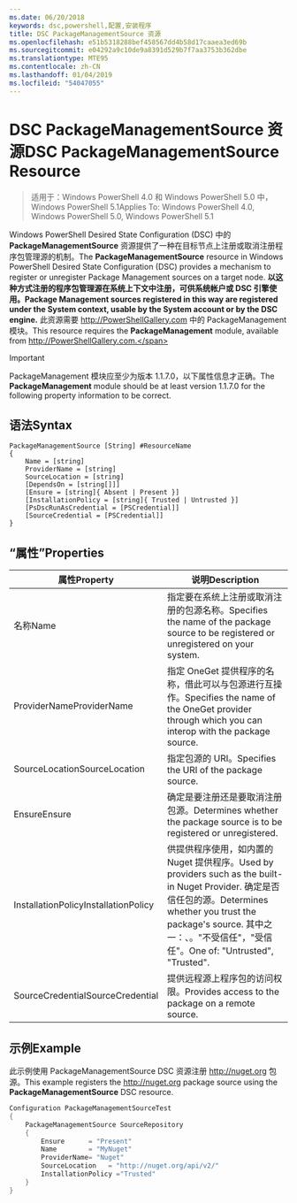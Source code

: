 ```yaml
---
ms.date: 06/20/2018
keywords: dsc,powershell,配置,安装程序
title: DSC PackageManagementSource 资源
ms.openlocfilehash: e51b5318288bef458567dd4b58d17caaea3ed69b
ms.sourcegitcommit: e04292a9c10de9a8391d529b7f7aa3753b362dbe
ms.translationtype: MTE95
ms.contentlocale: zh-CN
ms.lasthandoff: 01/04/2019
ms.locfileid: "54047055"
---
```

# <a name="dsc-packagemanagementsource-resource"></a><span data-ttu-id="927ef-103">DSC PackageManagementSource 资源</span><span class="sxs-lookup"><span data-stu-id="927ef-103">DSC PackageManagementSource Resource</span></span>

> <span data-ttu-id="927ef-104">适用于：Windows PowerShell 4.0 和 Windows PowerShell 5.0 中，Windows PowerShell 5.1</span><span class="sxs-lookup"><span data-stu-id="927ef-104">Applies To: Windows PowerShell 4.0, Windows PowerShell 5.0, Windows PowerShell 5.1</span></span>

<span data-ttu-id="927ef-105">Windows PowerShell Desired State Configuration (DSC) 中的 **PackageManagementSource** 资源提供了一种在目标节点上注册或取消注册程序包管理源的机制。</span><span class="sxs-lookup"><span data-stu-id="927ef-105">The **PackageManagementSource** resource in Windows PowerShell Desired State Configuration (DSC) provides a mechanism to register or unregister Package Management sources on a target node.</span></span> <span data-ttu-id="927ef-106">**以这种方式注册的程序包管理源在系统上下文中注册，可供系统帐户或 DSC 引擎使用。**</span><span class="sxs-lookup"><span data-stu-id="927ef-106">**Package Management sources registered in this way are registered under the System context, usable by the System account or by the DSC engine.**</span></span> <span data-ttu-id="927ef-107">此资源需要 http://PowerShellGallery.com 中的 PackageManagement 模块。</span><span class="sxs-lookup"><span data-stu-id="927ef-107">This resource requires the **PackageManagement** module, available from http://PowerShellGallery.com.</span></span>

> [!IMPORTANT]
> <span data-ttu-id="927ef-108">PackageManagement 模块应至少为版本 1.1.7.0，以下属性信息才正确。</span><span class="sxs-lookup"><span data-stu-id="927ef-108">The **PackageManagement** module should be at least version 1.1.7.0 for the following property information to be correct.</span></span>

## <a name="syntax"></a><span data-ttu-id="927ef-109">语法</span><span class="sxs-lookup"><span data-stu-id="927ef-109">Syntax</span></span>

```
PackageManagementSource [String] #ResourceName
{
    Name = [string]
    ProviderName = [string]
    SourceLocation = [string]
    [DependsOn = [string[]]]
    [Ensure = [string]{ Absent | Present }]
    [InstallationPolicy = [string]{ Trusted | Untrusted }]
    [PsDscRunAsCredential = [PSCredential]]
    [SourceCredential = [PSCredential]]
}
```

## <a name="properties"></a><span data-ttu-id="927ef-110">“属性”</span><span class="sxs-lookup"><span data-stu-id="927ef-110">Properties</span></span>

|  <span data-ttu-id="927ef-111">属性</span><span class="sxs-lookup"><span data-stu-id="927ef-111">Property</span></span>  |  <span data-ttu-id="927ef-112">说明</span><span class="sxs-lookup"><span data-stu-id="927ef-112">Description</span></span>   |
|---|---|
| <span data-ttu-id="927ef-113">名称</span><span class="sxs-lookup"><span data-stu-id="927ef-113">Name</span></span>| <span data-ttu-id="927ef-114">指定要在系统上注册或取消注册的包源名称。</span><span class="sxs-lookup"><span data-stu-id="927ef-114">Specifies the name of the package source to be registered or unregistered on your system.</span></span>|
| <span data-ttu-id="927ef-115">ProviderName</span><span class="sxs-lookup"><span data-stu-id="927ef-115">ProviderName</span></span>| <span data-ttu-id="927ef-116">指定 OneGet 提供程序的名称，借此可以与包源进行互操作。</span><span class="sxs-lookup"><span data-stu-id="927ef-116">Specifies the name of the OneGet provider through which you can interop with the package source.</span></span>|
| <span data-ttu-id="927ef-117">SourceLocation</span><span class="sxs-lookup"><span data-stu-id="927ef-117">SourceLocation</span></span>| <span data-ttu-id="927ef-118">指定包源的 URI。</span><span class="sxs-lookup"><span data-stu-id="927ef-118">Specifies the URI of the package source.</span></span>|
| <span data-ttu-id="927ef-119">Ensure</span><span class="sxs-lookup"><span data-stu-id="927ef-119">Ensure</span></span>| <span data-ttu-id="927ef-120">确定是要注册还是要取消注册包源。</span><span class="sxs-lookup"><span data-stu-id="927ef-120">Determines whether the package source is to be registered or unregistered.</span></span>|
| <span data-ttu-id="927ef-121">InstallationPolicy</span><span class="sxs-lookup"><span data-stu-id="927ef-121">InstallationPolicy</span></span>| <span data-ttu-id="927ef-122">供提供程序使用，如内置的 Nuget 提供程序。</span><span class="sxs-lookup"><span data-stu-id="927ef-122">Used by providers such as the built-in Nuget Provider.</span></span> <span data-ttu-id="927ef-123">确定是否信任包的源。</span><span class="sxs-lookup"><span data-stu-id="927ef-123">Determines whether you trust the package's source.</span></span> <span data-ttu-id="927ef-124">其中之一：、。"不受信任"，"受信任"。</span><span class="sxs-lookup"><span data-stu-id="927ef-124">One of: "Untrusted", "Trusted".</span></span>|
| <span data-ttu-id="927ef-125">SourceCredential</span><span class="sxs-lookup"><span data-stu-id="927ef-125">SourceCredential</span></span>| <span data-ttu-id="927ef-126">提供远程源上程序包的访问权限。</span><span class="sxs-lookup"><span data-stu-id="927ef-126">Provides access to the package on a remote source.</span></span>|

## <a name="example"></a><span data-ttu-id="927ef-127">示例</span><span class="sxs-lookup"><span data-stu-id="927ef-127">Example</span></span>

<span data-ttu-id="927ef-128">此示例使用 PackageManagementSource DSC 资源注册 http://nuget.org 包源。</span><span class="sxs-lookup"><span data-stu-id="927ef-128">This example registers the http://nuget.org package source using the **PackageManagementSource** DSC resource.</span></span>

```powershell
Configuration PackageManagementSourceTest
{
    PackageManagementSource SourceRepository
    {
        Ensure      = "Present"
        Name        = "MyNuget"
        ProviderName= "Nuget"
        SourceLocation   = "http://nuget.org/api/v2/"
        InstallationPolicy ="Trusted"
    }
}
```